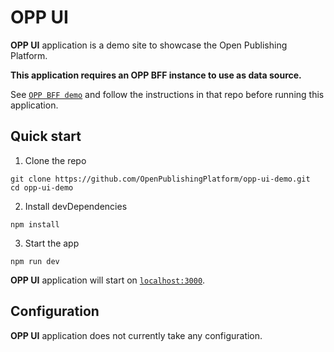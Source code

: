 # OPP UI

**OPP UI** application is a demo site to showcase the Open Publishing Platform.

**This application requires an OPP BFF instance to use as data source.**

See [`OPP BFF demo`](https://github.com/OpenPublishingPlatform/opp-bff-demo)
and follow the instructions in that repo before running this application.


## Quick start

1. Clone the repo
```
git clone https://github.com/OpenPublishingPlatform/opp-ui-demo.git
cd opp-ui-demo
```

2. Install devDependencies
```
npm install
```

3. Start the app
```
npm run dev
```

**OPP UI** application will start on [`localhost:3000`](http://localhost:3000).


## Configuration

**OPP UI** application does not currently take any configuration.
